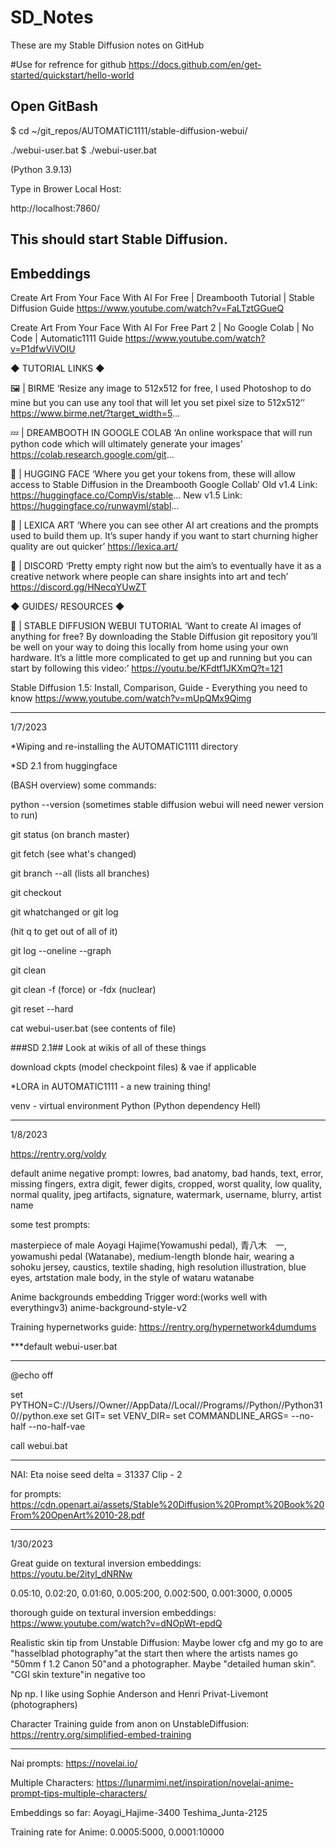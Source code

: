 # SD_Notes
These are my Stable Diffusion notes on GitHub

#Use for refrence for github
https://docs.github.com/en/get-started/quickstart/hello-world


Open GitBash
---------------------------

$ cd ~/git_repos/AUTOMATIC1111/stable-diffusion-webui/

./webui-user.bat
$ ./webui-user.bat

(Python 3.9.13)

Type in Brower Local Host:

http://localhost:7860/

This should start Stable Diffusion.
---------------------------


Embeddings
---------------------------
Create Art From Your Face With AI For Free | Dreambooth Tutorial | Stable Diffusion Guide
https://www.youtube.com/watch?v=FaLTztGGueQ

Create Art From Your Face With AI For Free Part 2 | No Google Colab | No Code | Automatic1111 Guide
https://www.youtube.com/watch?v=P1dfwViVOIU

◆  TUTORIAL LINKS ◆ 

🖼️ | BIRME
‘Resize any image to 512x512 for free, I used Photoshop to do mine but you can use any tool that will let you set pixel size to 512x512’’
https://www.birme.net/?target_width=5...

💤 | DREAMBOOTH IN GOOGLE COLAB
‘An online workspace that will run python code which will ultimately generate your images’
https://colab.research.google.com/git...

🤗 | HUGGING FACE
‘Where you get your tokens from, these will allow access to Stable Diffusion in the Dreambooth Google Collab’
Old v1.4 Link: https://huggingface.co/CompVis/stable...
New v1.5 Link: https://huggingface.co/runwayml/stabl...

🎨 | LEXICA ART
‘Where you can see other AI art creations and the prompts used to build them up. It’s super handy if you want to start churning higher quality are out quicker’
https://lexica.art/

💬 | DISCORD
‘Pretty empty right now but the aim’s to eventually have it as a creative network where people can share insights into art and tech’
https://discord.gg/HNecqYUwZT

◆ GUIDES/ RESOURCES ◆ 

🤖 | STABLE DIFFUSION WEBUI TUTORIAL
‘Want to create AI images of anything for free? By downloading the Stable Diffusion git repository you’ll be well on your way to doing this locally from home using your own hardware. It’s a little more complicated to get up and running but you can start by following this video:’
https://youtu.be/KFdtf1JKXmQ?t=121



Stable Diffusion 1.5: Install, Comparison, Guide - Everything you need to know
https://www.youtube.com/watch?v=mUpQMx9Qimg

---------------------------------------------------------------------------------------------------------------
1/7/2023

*Wiping and re-installing the AUTOMATIC1111 directory

*SD 2.1 from huggingface

(BASH overview)
some commands:

python --version (sometimes stable diffusion webui will need newer version to run)

git status (on branch master)

git fetch (see what's changed)

git branch --all (lists all branches)

git checkout

git whatchanged or git log

(hit q to get out of all of it)

git log --oneline --graph

git clean

git clean -f (force) or -fdx (nuclear)

git reset --hard

cat webui-user.bat (see contents of file)

###SD 2.1##
Look at wikis of all of these things

download ckpts (model checkpoint files) & vae if applicable 

*LORA in AUTOMATIC1111 - a new training thing!

venv - virtual environment Python (Python dependency Hell)


-------------------------------
1/8/2023

https://rentry.org/voldy

default anime negative prompt: lowres, bad anatomy, bad hands, text, error, missing fingers, extra digit, fewer digits, cropped, worst quality, low quality, normal quality, jpeg artifacts, signature, watermark, username, blurry, artist name


some test prompts:

masterpiece of male Aoyagi Hajime\(Yowamushi pedal\), 青八木　一, yowamushi pedal \(Watanabe\), medium-length  blonde hair, wearing a sohoku jersey, caustics, textile shading, high resolution illustration, blue eyes, artstation male body, in the style of wataru watanabe

Anime backgrounds embedding Trigger word:(works well with everythingv3)
anime-background-style-v2

Training hypernetworks guide:
https://rentry.org/hypernetwork4dumdums

***default webui-user.bat
********
@echo off

set PYTHON=C://Users//Owner//AppData//Local//Programs//Python//Python310//python.exe
set GIT=
set VENV_DIR=
set COMMANDLINE_ARGS= --no-half --no-half-vae

call webui.bat
********

NAI: 
Eta noise seed delta = 31337
Clip - 2

for prompts:
https://cdn.openart.ai/assets/Stable%20Diffusion%20Prompt%20Book%20From%20OpenArt%2010-28.pdf


---------
1/30/2023

Great guide on textural inversion embeddings:
https://youtu.be/2ityl_dNRNw

0.05:10, 0.02:20, 0.01:60, 0.005:200, 0.002:500, 0.001:3000, 0.0005

thorough guide on textural inversion embeddings: 
https://www.youtube.com/watch?v=dNOpWt-epdQ

Realistic skin tip from Unstable Diffusion:
Maybe lower cfg and my go to are "hasselblad photography"at the start then where the artists names go "50mm f 1.2 Canon 50"and a photographer. Maybe "detailed human skin". "CGI skin texture"in negative too

Np np. I like using Sophie Anderson and Henri Privat-Livemont (photographers)


Character Training guide from anon on UnstableDiffusion:
https://rentry.org/simplified-embed-training

---
Nai prompts:
https://novelai.io/

Multiple Characters:
https://lunarmimi.net/inspiration/novelai-anime-prompt-tips-multiple-characters/

Embeddings so far:
Aoyagi_Hajime-3400 Teshima_Junta-2125

Training rate for Anime:
0.0005:5000, 0.0001:10000 

